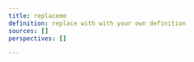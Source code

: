 ```yaml
---
title: replaceme
definition: replace with with your own definition
sources: []
perspectives: []

---
```

